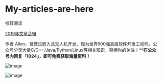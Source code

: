 # My-articles-are-here


推荐阅读

[2019年文章合辑](http://mp.weixin.qq.com/s?__biz=MzIwMzkzMzI0OA==&mid=2247484391&idx=1&sn=795830726eb111912a885f6e75db57af&chksm=96c690c8a1b119de4f33d4bd553ef401afe89d1a0e8e024a014430a63ba4de55c54ea6f3f084&scene=21#wechat_redirect)

作者 Allen，曾做过嵌入式无人机开发，现为世界500强高级软件开发工程师。公众号分享大量C/C++/Java/Python/Linux等相关知识，期待你的关注！****在公众号内回复「****1024****」，即可免费获取海量资料！**

![image](https://upload-images.jianshu.io/upload_images/12856594-c66abcf765fcf19e?imageMogr2/auto-orient/strip%7CimageView2/2/w/800)

![image](https://upload-images.jianshu.io/upload_images/12856594-2a026b564f7c22f3.jpg?imageMogr2/auto-orient/strip|imageView2/2/w/258/format/webp)

